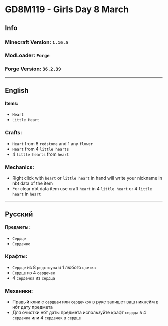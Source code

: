GD8M119 - Girls Day 8 March
===========================
Info
----
### Minecraft Version: `1.16.5`
### ModLoader: `Forge`
### Forge Version: `36.2.39`
___
## English
#### Items:
* `Heart`
* `Little Heart`
### Crafts:
* `Heart` from 8 `redstone` and 1 any `flower`
* `Heart` from 4 `little hearts`
* 4 `little hearts` from `heart`
### Mechanics:
* Right click with `heart` or `little heart` in hand will write your nickname in nbt data of the item
* For clear nbt data item use craft `heart` in 4 `little heart` or 4 `little heart` in `heart`
___
## Русский
#### Предметы:
* `Сердце`
* `Сердечко`
### Крафты:
* `Сердце` из 8 `редстоуна` и 1 любого `цветка`
* `Сердце` из 4 `сердечек`
* 4 `сердечка` из `сердца`
### Механики:
* Правый клик с `сердцем` или `сердечком` в руке запишет ваш никнейм в нбт дату предмета
* Для очистки нбт даты предмета используйте крафт `сердца` в 4 `сердечка` или 4 `сердечек` в `сердце`
